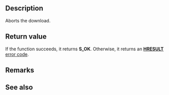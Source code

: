 ## Description

Aborts the download.

## Return value

If the function succeeds, it returns **S_OK**. Otherwise, it returns an [**HRESULT**](https://learn.microsoft.com/windows/win32/com/structure-of-com-error-codes) [error code](https://learn.microsoft.com/windows/win32/com/com-error-codes-10).

## Remarks

## See also
